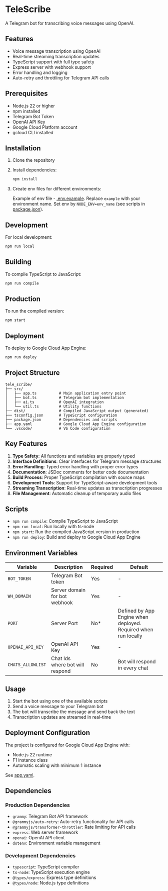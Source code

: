 # TeleScribe

A Telegram bot for transcribing voice messages using OpenAI.

## Features

- Voice message transcription using OpenAI
- Real-time streaming transcription updates
- TypeScript support with full type safety
- Express server with webhook support
- Error handling and logging
- Auto-retry and throttling for Telegram API calls

## Prerequisites

- Node.js 22 or higher
- npm installed
- Telegram Bot Token
- OpenAI API Key
- Google Cloud Platform account
- gcloud CLI installed

## Installation

1. Clone the repository
2. Install dependencies:

   ```bash
   npm install
   ```

3. Create env files for different environments:

   Example of env file - [.env.example](.env.example). Replace `example` with your environment name. Set env by `NODE_ENV=env_name` (see scripts in [package.json](package.json)).

## Development

For local development:

```bash
npm run local
```

## Building

To compile TypeScript to JavaScript:

```bash
npm run compile
```

## Production

To run the compiled version:

```bash
npm start
```

## Deployment

To deploy to Google Cloud App Engine:

```bash
npm run deploy
```

## Project Structure

```
tele_scribe/
├── src/
│   ├── app.ts          # Main application entry point
│   ├── bot.ts          # Telegram bot implementation
│   ├── ai.ts           # OpenAI integration
│   └── util.ts         # Utility functions
├── dist/               # Compiled JavaScript output (generated)
├── tsconfig.json       # TypeScript configuration
├── package.json        # Dependencies and scripts
├── app.yaml            # Google Cloud App Engine configuration
└── .vscode/            # VS Code configuration
```

## Key Features

1. **Type Safety**: All functions and variables are properly typed
2. **Interface Definitions**: Clear interfaces for Telegram message structures
3. **Error Handling**: Typed error handling with proper error types
4. **Documentation**: JSDoc comments for better code documentation
5. **Build Process**: Proper TypeScript compilation with source maps
6. **Development Tools**: Support for TypeScript-aware development tools
7. **Streaming Transcription**: Real-time updates as transcription progresses
8. **File Management**: Automatic cleanup of temporary audio files

## Scripts

- `npm run compile`: Compile TypeScript to JavaScript
- `npm run local`: Run locally with ts-node
- `npm start`: Run the compiled JavaScript version in production
- `npm run deploy`: Build and deploy to Google Cloud App Engine

## Environment Variables

| Variable | Description | Required | Default |
|----------|-------------|----------|---------|
| `BOT_TOKEN` | Telegram Bot token | Yes | - |
| `WH_DOMAIN` | Server domain for bot webhook | Yes | - |
| `PORT` | Server Port | No* | Defined by App Engine when deployed. Required when run locally |
| `OPENAI_API_KEY` | OpenAI API Key | Yes | - |
| `CHATS_ALLOWLIST` | Chat Ids where bot will respond | No | Bot will respond in every chat |

## Usage

1. Start the bot using one of the available scripts
2. Send a voice message to your Telegram bot
3. The bot will transcribe the message and send back the text
4. Transcription updates are streamed in real-time

## Deployment Configuration

The project is configured for Google Cloud App Engine with:

- Node.js 22 runtime
- F1 instance class
- Automatic scaling with minimum 1 instance

See [app.yaml](app.yaml).

## Dependencies

### Production Dependencies

- `grammy`: Telegram Bot API framework
- `@grammyjs/auto-retry`: Auto-retry functionality for API calls
- `@grammyjs/transformer-throttler`: Rate limiting for API calls
- `express`: Web server framework
- `openai`: OpenAI API client
- `dotenv`: Environment variable management

### Development Dependencies

- `typescript`: TypeScript compiler
- `ts-node`: TypeScript execution engine
- `@types/express`: Express type definitions
- `@types/node`: Node.js type definitions
